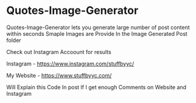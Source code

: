 # Quotes-Image-Generator

Quotes-Image-Generator lets you generate large number of post content within seconds 
Smaple Images are Provide In the Image Generated Post folder

Check out Instagram Accoount for results

Instagram - https://www.instagram.com/stuffbyyc/

My Website - https://www.stuffbyyc.com/ 

Will Explain this Code In post If I get enough Comments on Website and Instagram
